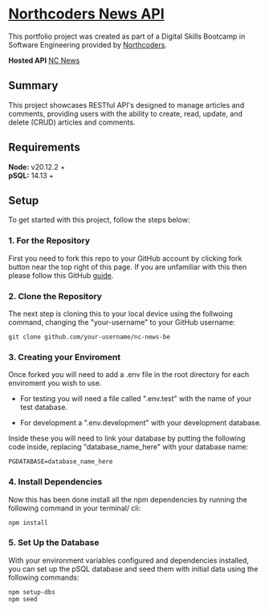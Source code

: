 # [Northcoders News API](https://nc-news-lbn1.onrender.com/api)

This portfolio project was created as part of a Digital Skills Bootcamp in Software Engineering provided by [Northcoders](https://northcoders.com/).

**Hosted API** [NC News](https://nc-news-lbn1.onrender.com/api)

## Summary

This project showcases RESTful API's designed to manage articles and comments, providing users with the ability to create, read, update, and delete (CRUD) articles and comments.

## Requirements

**Node:** v20.12.2 + <br>
**pSQL:** 14.13 +

## Setup

To get started with this project, follow the steps below:

### 1. For the Repository

First you need to fork this repo to your GitHub account by clicking fork button near the top right of this page. If you are unfamiliar with this then please follow this GitHub [guide](https://docs.github.com/en/pull-requests/collaborating-with-pull-requests/working-with-forks/fork-a-repo).

### 2. Clone the Repository

The next step is cloning this to your local device using the follwoing command, changing the "your-username" to your GitHub username:

```
git clone github.com/your-username/nc-news-be
```

### 3. Creating your Enviroment

Once forked you will need to add a .env file in the root directory for each enviroment you wish to use.

- For testing you will need a file called ".env.test" with the name of your test database.

- For development a ".env.development" with your development database.

Inside these you will need to link your database by putting the following code inside, replacing "database_name_here" with your database name:

```
PGDATABASE=database_name_here
```

### 4. Install Dependencies

Now this has been done install all the npm dependencies by running the following command in your terminal/ cli:

```
npm install
```

### 5. Set Up the Database

With your environment variables configured and dependencies installed, you can set up the pSQL database and seed them with initial data using the following commands:

```
npm setup-dbs
npm seed
```
